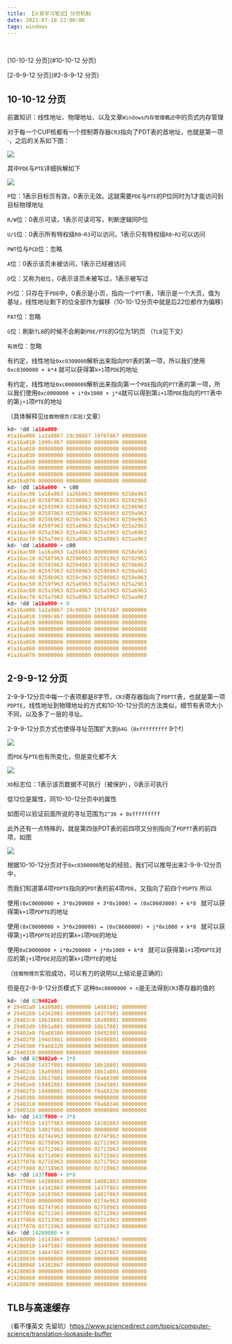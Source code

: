 ```yaml
---
title: 【火哥学习笔记】分页机制
date: 2021-07-10 22:00:00
tags: windows
---
```


​	<!-- more -->

[10-10-12 分页](#10-10-12 分页)

[2-9-9-12 分页](#2-9-9-12 分页)

## 10-10-12 分页

前置知识：线性地址、物理地址、以及文章`Windows内存管理概述`中的页式内存管理

对于每一个CUP核都有一个控制寄存器`CR3`指向了PDT表的首地址，也就是第一项·，之后的关系如下图：

![](https://i.loli.net/2021/07/11/WEXzMNaiSbUgR5y.png)

其中`PDE`与`PTE`详细拆解如下

![](https://i.loli.net/2021/07/11/pK6gfNHIc4ZM5nx.png)

`P`位：1表示目标页有效，0表示无效。这就需要`PDE`与`PTE`的P位同时为1才能访问到目标物理地址

`R/W`位：0表示可读，1表示可读可写，判断逻辑同P位

`U/S`位：0表示所有特权级`R0~R3`可以访问，1表示只有特权级`R0~R2`可以访问

`PWT`位与`PCD`位：忽略

`A`位：0表示该页未被访问，1表示已经被访问

`D`位：又称为`脏位`，0表示该页未被写过，1表示被写过

`PS`位：只存在于`PDE`中，0表示是小页，指向一个`PTT`表，1表示是一个大页，值为基址，线性地址剩下的位全部作为偏移（10-10-12分页中就是后22位都作为偏移）

`PAT`位：忽略

`G`位：刷新`TLB`的时候不会刷新`PDE/PTE`的G位为1的页 （`TLB`见下文）

`有效`位：忽略

有约定，线性地址`0xc0300000`解析出来指向`PDT`表的第一项，所以我们使用`0xc0300000 + k*4` 就可以获得第`k+1`项`PDE`的地址

有约定，线性地址`0xc0000000`解析出来指向第一个`PDE`指向的`PTT`表的第一项，所以我们使用`0xc0000000 + i*0x1000 + j*4`就可以得到第`i+1`项`PDE`指向的`PTT`表中的第`j+1`项`PTE`的地址

（具体解释见`挂载物理页(实验)`文章）

```cpp
kd> !dd 1a16a000  
#1a16a000 1a2a9867 19c98867 19f6f867 00000000
#1a16a010 1999c867 00000000 00000000 00000000
#1a16a020 00000000 00000000 00000000 00000000
#1a16a030 00000000 00000000 00000000 00000000
#1a16a040 00000000 00000000 00000000 00000000
#1a16a050 00000000 00000000 00000000 00000000
#1a16a060 00000000 00000000 00000000 00000000
#1a16a070 00000000 00000000 00000000 00000000
kd> !dd 1a16a000  + c00
#1a16ac00 1a16a863 1a26b863 00000000 0258e963
#1a16ac10 0258f963 02590963 02591963 02592963
#1a16ac20 02593963 02594963 02595963 02596963
#1a16ac30 02597963 02598963 02599963 0259a963
#1a16ac40 0259b963 0259c963 0259d963 0259e963
#1a16ac50 0259f963 025a0963 025a1963 025a2963
#1a16ac60 025a3963 025a4963 025a5963 025a6963
#1a16ac70 025a7963 025a8963 025a9963 025aa963
kd> !dd 1a16a000 + c00
#1a16ac00 1a16a863 1a26b863 00000000 0258e963
#1a16ac10 0258f963 02590963 02591963 02592963
#1a16ac20 02593963 02594963 02595963 02596963
#1a16ac30 02597963 02598963 02599963 0259a963
#1a16ac40 0259b963 0259c963 0259d963 0259e963
#1a16ac50 0259f963 025a0963 025a1963 025a2963
#1a16ac60 025a3963 025a4963 025a5963 025a6963
#1a16ac70 025a7963 025a8963 025a9963 025aa963
kd> !dd 1a16a000 + 0
#1a16a000 1a2a9867 19c98867 19f6f867 00000000
#1a16a010 1999c867 00000000 00000000 00000000
#1a16a020 00000000 00000000 00000000 00000000
#1a16a030 00000000 00000000 00000000 00000000
#1a16a040 00000000 00000000 00000000 00000000
#1a16a050 00000000 00000000 00000000 00000000
#1a16a060 00000000 00000000 00000000 00000000
#1a16a070 00000000 00000000 00000000 00000000

```



## 2-9-9-12 分页

2-9-9-12分页中每一个表项都是8字节，`CR3`寄存器指向了`PDPTT`表，也就是第一项`PDPTE`，线性地址到物理地址的方式和10-10-12分页的方法类似，细节有表项大小不同，以及多了一层的寻址。

2-9-9-12分页方式也使得寻址范围扩大到`64G`（`0xfffffffff`  9个f）

![](https://i.loli.net/2021/07/11/AjQJn3i5qRpfBZ1.png)

而`PDE`与`PTE`也有所变化，但是变化都不大

![](https://i.loli.net/2021/07/11/53emZQbgF1f9478.png)

`XD`标志位：1表示该页数据不可执行（被保护），0表示可执行

低12位是属性，同10-10-12分页中的属性

如图可以验证前面所说的寻址范围为`2^36 = 0xfffffffff` 

此外还有一点特殊的，就是第四张PDT表的前四项又分别指向了`PDPTT`表的前四项，如图

![](https://i.loli.net/2021/07/11/lGqCrWEDfewA4gH.png)

根据10-10-12分页对于`0xc0300000`地址的经验，我们可以推导出来2-9-9-12分页中，

而我们知道第4项`PDPTE`指向的`PDT`表的前4项`PDE`，又指向了前四个`PDPTE` 所以

使用`(0xC0000000 + 3*0x200000 + 3*0x1000) = (0xC0603000) + k*8 ` 就可以获得第`k+1`项`PDPTE`的地址

使用`(0xC0000000 + 3*0x200000) = (0xC0600000) + j*0x1000 + k*8 ` 就可以获得第`j+1`项`PDPTE`对应的第`k+1`项`PDE`的地址

使用`0xC0000000 + i*0x200000 + j*0x1000 + k*8 ` 就可以获得第`i+1`项`PDPTE`对应的第`j+1`项`PDE`对应的第`k+1`项`PTE`的地址

（`挂载物理页`实验成功，可以有力的说明以上结论是正确的）

但是在2-9-9-12分页模式下 这种`0xc0000000 + n`是无法得到`CR3`寄存器的值的

```cpp
kd> !dd 029402a0  
# 29402a0 14280801 00000000 14081801 00000000
# 29402b0 14342801 00000000 1437f801 00000000
# 29402c0 18b18801 00000000 18a99801 00000000
# 29402d0 18b1a801 00000000 18b17801 00000000
# 29402e0 f8a68300 00000000 19492801 00000000
# 29402f0 194d3801 00000000 19490801 00000000
# 2940300 f8a68320 00000000 00000000 00000000
# 2940310 00000000 00000000 00000000 00000000
kd> !dd 029402a0 + 3*8
# 29402b8 1437f801 00000000 18b18801 00000000
# 29402c8 18a99801 00000000 18b1a801 00000000
# 29402d8 18b17801 00000000 f8a68300 00000000
# 29402e8 19492801 00000000 194d3801 00000000
# 29402f8 19490801 00000000 f8a68320 00000000
# 2940308 00000000 00000000 00000000 00000000
# 2940318 00000000 00000000 f8a68340 00000000
# 2940328 00000000 00000000 00000000 00000000
kd> !dd 1437f000 + 3*8
#1437f018 1437f863 00000000 14103863 00000000
#1437f028 1401f863 00000000 00000000 00000000
#1437f038 0274e963 00000000 0274f963 00000000
#1437f048 02750963 00000000 02711963 00000000
#1437f058 02712963 00000000 02713963 00000000
#1437f068 02714963 00000000 02715963 00000000
#1437f078 02716963 00000000 02717963 00000000
#1437f088 02718963 00000000 02719963 00000000
kd> !dd 1437f000 + 0*8
#1437f000 14280863 00000000 14081863 00000000
#1437f010 14342863 00000000 1437f863 00000000
#1437f020 14103863 00000000 1401f863 00000000
#1437f030 00000000 00000000 0274e963 00000000
#1437f040 0274f963 00000000 02750963 00000000
#1437f050 02711963 00000000 02712963 00000000
#1437f060 02713963 00000000 02714963 00000000
#1437f070 02715963 00000000 02716963 00000000
kd> !dd 14280000 + 0
#14280000 14143867 00000000 14098867 00000000
#14280010 144f5867 00000000 00000000 00000000
#14280020 1464f867 00000000 142d7867 00000000
#14280030 00000000 00000000 00000000 00000000
#14280040 14382867 00000000 00000000 00000000
#14280050 00000000 00000000 00000000 00000000
#14280060 00000000 00000000 00000000 00000000
#14280070 00000000 00000000 00000000 00000000

```



## TLB与高速缓存

（看不懂英文 先留坑）https://www.sciencedirect.com/topics/computer-science/translation-lookaside-buffer
